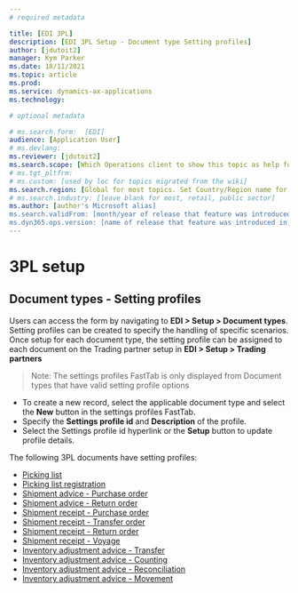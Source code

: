 ```yaml
---
# required metadata

title: [EDI 3PL]
description: [EDI 3PL Setup - Document type Setting profiles]
author: [jdutoit2]
manager: Kym Parker
ms.date: 18/11/2021
ms.topic: article
ms.prod: 
ms.service: dynamics-ax-applications
ms.technology: 

# optional metadata

# ms.search.form:  [EDI]
audience: [Application User]
# ms.devlang: 
ms.reviewer: [jdutoit2]
ms.search.scope: [Which Operations client to show this topic as help for, to be set by content strategist, see list here: https://microsoft.sharepoint.com/teams/DynDoc/_layouts/15/WopiFrame.aspx?sourcedoc={23419e1c-eb64-42e9-aa9b-79875b428718}&action=edit&wd=target%28Core%20Dynamics%20AX%20CP%20requirements%2Eone%7C4CC185C0%2DEFAA%2D42CD%2D94B9%2D8F2A45E7F61A%2FVersions%20list%20for%20docs%20topics%7CC14BE630%2D5151%2D49D6%2D8305%2D554B5084593C%2F%29]
# ms.tgt_pltfrm: 
# ms.custom: [used by loc for topics migrated from the wiki]
ms.search.region: [Global for most topics. Set Country/Region name for localizations]
# ms.search.industry: [leave blank for most, retail, public sector]
ms.author: [author's Microsoft alias]
ms.search.validFrom: [month/year of release that feature was introduced in, in format yyyy-mm-dd]
ms.dyn365.ops.version: [name of release that feature was introduced in, see list here: https://microsoft.sharepoint.com/teams/DynDoc/_layouts/15/WopiFrame.aspx?sourcedoc={23419e1c-eb64-42e9-aa9b-79875b428718}&action=edit&wd=target%28Core%20Dynamics%20AX%20CP%20requirements%2Eone%7C4CC185C0%2DEFAA%2D42CD%2D94B9%2D8F2A45E7F61A%2FVersions%20list%20for%20docs%20topics%7CC14BE630%2D5151%2D49D6%2D8305%2D554B5084593C%2F%29]
---
```


# 3PL setup
## Document types - Setting profiles

Users can access the form by navigating to **EDI > Setup > Document types**.
Setting profiles can be created to specify the handling of specific scenarios. Once setup for each document type, the setting profile can be assigned to each document on the Trading partner setup in **EDI > Setup > Trading partners**

> Note:  The settings profiles FastTab is only displayed from Document types that have valid setting profile options

- To create a new record, select the applicable document type and select the **New** button in the settings profiles FastTab.
- Specify the **Settings profile id** and **Description** of the profile.
- Select the Settings profile id hyperlink or the **Setup** button to update profile details. 

The following 3PL documents have setting profiles:
- [Picking list](SETTING-PROFILES/Picking-list.md)
- [Picking list registration](SETTING-PROFILES/Picking-list-registration.md)
- [Shipment advice - Purchase order](SETTING-PROFILES/Shipment-advice---Purchase-order.md)
- [Shipment advice - Return order](SETTING-PROFILES/Shipment-advice---Return-order.md)
- [Shipment receipt - Purchase order](SETTING-PROFILES/Shipment-receipt---Purchase-order.md)
- [Shipment receipt - Transfer order](SETTING-PROFILES/Shipment-receipt---Transfer-order.md)
- [Shipment receipt - Return order](SETTING-PROFILES/Shipment-receipt---Return-order.md)
- [Shipment receipt - Voyage](SETTING-PROFILES/Shipment-receipt---Voyage.md)
- [Inventory adjustment advice - Transfer](SETTING-PROFILES/Inventory-adjustment-advice---Transfer.md)
- [Inventory adjustment advice - Counting](SETTING-PROFILES/Inventory-adjustment-advice---Counting.md)
- [Inventory adjustment advice - Reconciliation](SETTING-PROFILES/Inventory-adjustment-advice---Reconciliation.md)
- [Inventory adjustment advice - Movement](SETTING-PROFILES/Inventory-adjustment-advice---Movement.md)
